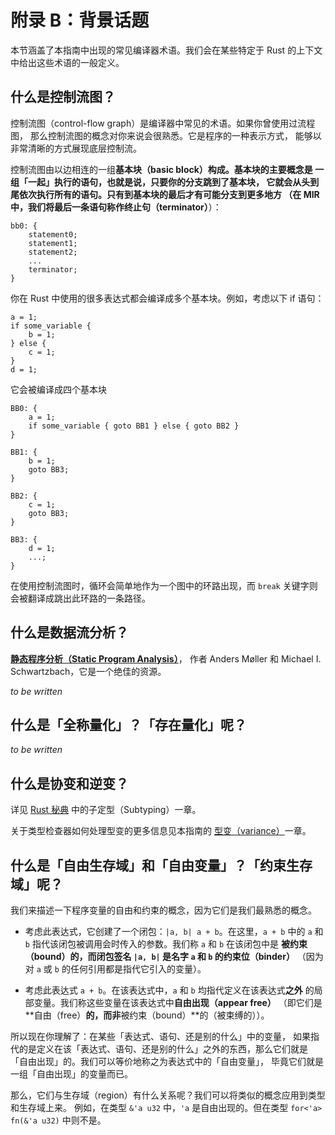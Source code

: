 <!--
# Appendix B: Background topics
-->

# 附录 B：背景话题

<!--
This section covers a numbers of common compiler terms that arise in
this guide. We try to give the general definition while providing some
Rust-specific context.
-->

本节涵盖了本指南中出现的常见编译器术语。我们会在某些特定于 Rust
的上下文中给出这些术语的一般定义。

<a name="cfg"></a>

<!--
## What is a control-flow graph?
-->

## 什么是控制流图？

<!--
A control-flow graph is a common term from compilers. If you've ever
used a flow-chart, then the concept of a control-flow graph will be
pretty familiar to you. It's a representation of your program that
exposes the underlying control flow in a very clear way.
-->

控制流图（control-flow graph）是编译器中常见的术语。如果你曾使用过流程图，
那么控制流图的概念对你来说会很熟悉。它是程序的一种表示方式，
能够以非常清晰的方式展现底层控制流。

<!--
A control-flow graph is structured as a set of **basic blocks**
connected by edges. The key idea of a basic block is that it is a set
of statements that execute "together" – that is, whenever you branch
to a basic block, you start at the first statement and then execute
all the remainder. Only at the end of the block is there the
possibility of branching to more than one place (in MIR, we call that
final statement the **terminator**):
-->

控制流图由以边相连的一组**基本块（basic block）**构成。基本块的主要概念是
一组「一起」执行的语句，也就是说，只要你的分支跳到了基本块，
它就会从头到尾依次执行所有的语句。只有到基本块的最后才有可能分支到更多地方
（在 MIR 中，我们将最后一条语句称作**终止句（terminator）**）：

```mir
bb0: {
    statement0;
    statement1;
    statement2;
    ...
    terminator;
}
```

<!--
Many expressions that you are used to in Rust compile down to multiple
basic blocks. For example, consider an if statement:
-->

你在 Rust 中使用的很多表达式都会编译成多个基本块。例如，考虑以下 if 语句：

```rust,ignore
a = 1;
if some_variable {
    b = 1;
} else {
    c = 1;
}
d = 1;
```

<!--
This would compile into four basic blocks:
-->

它会被编译成四个基本块

```mir
BB0: {
    a = 1;
    if some_variable { goto BB1 } else { goto BB2 }
}

BB1: {
    b = 1;
    goto BB3;
}

BB2: {
    c = 1;
    goto BB3;
}

BB3: {
    d = 1;
    ...;
}
```

<!--
When using a control-flow graph, a loop simply appears as a cycle in
the graph, and the `break` keyword translates into a path out of that
cycle.
-->

在使用控制流图时，循环会简单地作为一个图中的环路出现，而 `break`
关键字则会被翻译成跳出此环路的一条路径。

<a name="dataflow"></a>

<!--
## What is a dataflow analysis?
-->

## 什么是数据流分析？

<!--
[*Static Program Analysis*](https://cs.au.dk/~amoeller/spa/) by Anders Møller
and Michael I. Schwartzbach is an incredible resource!
-->

[**静态程序分析（Static Program Analysis）**](https://cs.au.dk/~amoeller/spa/)，
作者 Anders Møller 和 Michael I. Schwartzbach，它是一个绝佳的资源。

*to be written*

<a name="quantified"></a>

<!--
## What is "universally quantified"? What about "existentially quantified"?
-->

## 什么是「全称量化」？「存在量化」呢？

*to be written*

<a name="variance"></a>

<!--
## What is co- and contra-variance?
-->

## 什么是协变和逆变？

<!--
Check out the subtyping chapter from the
[Rust Nomicon](https://doc.rust-lang.org/nomicon/subtyping.html).
-->

详见 [Rust 秘典](https://doc.rust-lang.org/nomicon/subtyping.html)
中的子定型（Subtyping）一章。

<!--
See the [variance](../variance.html) chapter of this guide for more info on how
the type checker handles variance.
-->

关于类型检查器如何处理型变的更多信息见本指南的
[型变（variance）](../variance.html)一章。

<a name="free-vs-bound"></a>

<!--
## What is a "free region" or a "free variable"? What about "bound region"?
-->

## 什么是「自由生存域」和「自由变量」？「约束生存域」呢？

<!--
Let's describe the concepts of free vs bound in terms of program
variables, since that's the thing we're most familiar with.

- Consider this expression, which creates a closure: `|a,
  b| a + b`. Here, the `a` and `b` in `a + b` refer to the arguments
  that the closure will be given when it is called. We say that the
  `a` and `b` there are **bound** to the closure, and that the closure
  signature `|a, b|` is a **binder** for the names `a` and `b`
  (because any references to `a` or `b` within refer to the variables
  that it introduces).
- Consider this expression: `a + b`. In this expression, `a` and `b`
  refer to local variables that are defined *outside* of the
  expression. We say that those variables **appear free** in the
  expression (i.e., they are **free**, not **bound** (tied up)).
-->

我们来描述一下程序变量的自由和约束的概念，因为它们是我们最熟悉的概念。

- 考虑此表达式，它创建了一个闭包：`|a, b| a + b`。在这里，`a + b` 中的 `a`
  和 `b` 指代该闭包被调用会时传入的参数。我们称 `a` 和 `b` 在该闭包中是
  **被约束（bound）**的，而闭包签名 `|a, b|` 是名字 `a` 和 `b` 的**约束位（binder）**
  （因为对 `a` 或 `b` 的任何引用都是指代它引入的变量）。

- 考虑此表达式 `a + b`。在该表达式中，`a` 和 `b` 均指代定义在该表达式**之外**
  的局部变量。我们称这些变量在该表达式中**自由出现（appear free）**
  （即它们是**自由（free）**的，而非**被约束（bound）**的（被束缚的））。

<!--
So there you have it: a variable "appears free" in some
expression/statement/whatever if it refers to something defined
outside of that expressions/statement/whatever. Equivalently, we can
then refer to the "free variables" of an expression – which is just
the set of variables that "appear free".
-->

所以现在你理解了：在某些「表达式、语句、还是别的什么」中的变量，
如果指代的是定义在该「表达式、语句、还是别的什么」之外的东西，那么它们就是
「自由出现」的。我们可以等价地称之为表达式中的「自由变量」，
毕竟它们就是一组「自由出现」的变量而已。

<!--
So what does this have to do with regions? Well, we can apply the
analogous concept to type and regions. For example, in the type `&'a
u32`, `'a` appears free.  But in the type `for<'a> fn(&'a u32)`, it
does not.
-->

那么，它们与生存域（region）有什么关系呢？我们可以将类似的概念应用到类型和生存域上来。
例如，在类型 `&'a u32` 中，`'a` 是自由出现的。但在类型 `for<'a> fn(&'a u32)` 中则不是。

